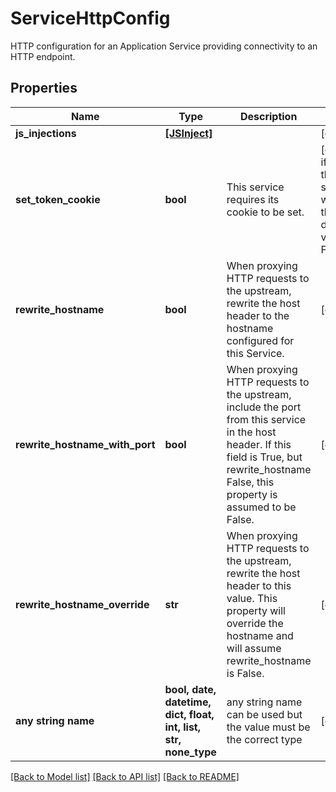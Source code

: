 # ServiceHttpConfig

HTTP configuration for an Application Service providing  connectivity to an HTTP endpoint. 

## Properties
Name | Type | Description | Notes
------------ | ------------- | ------------- | -------------
**js_injections** | [**[JSInject]**](JSInject.md) |  | [optional] 
**set_token_cookie** | **bool** | This service requires its cookie to be set.  | [optional]  if omitted the server will use the default value of False
**rewrite_hostname** | **bool** | When proxying HTTP requests to the upstream, rewrite the host  header to the hostname configured for this Service.  | [optional] 
**rewrite_hostname_with_port** | **bool** | When proxying HTTP requests to the upstream, include the port from this service in the host header. If this field is True, but rewrite_hostname False, this property is assumed to be False.  | [optional] 
**rewrite_hostname_override** | **str** | When proxying HTTP requests to the upstream, rewrite the host  header to this value. This property will override the hostname and will assume rewrite_hostname is False.  | [optional] 
**any string name** | **bool, date, datetime, dict, float, int, list, str, none_type** | any string name can be used but the value must be the correct type | [optional]

[[Back to Model list]](../README.md#documentation-for-models) [[Back to API list]](../README.md#documentation-for-api-endpoints) [[Back to README]](../README.md)


